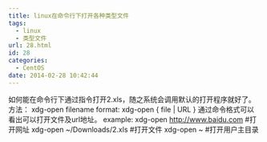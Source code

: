 ```yaml
---
title: linux在命令行下打开各种类型文件
tags:
  - linux
  - 类型文件
url: 28.html
id: 28
categories:
  - CentOS
date: 2014-02-28 10:42:44
---
```


如何能在命令行下通过指令打开2.xls，随之系统会调用默认的打开程序就好了。 方法： xdg-open filename format: xdg-open { file | URL } 通过命令格式可以看出可以打开文件及url地址。 example: xdg-open http://www.baidu.com #打开网址 xdg-open ~/Downloads/2.xls #打开文件 xdg-open ~ #打开用户主目录